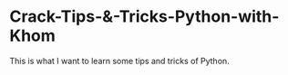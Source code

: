 # Crack-Tips-&-Tricks-Python-with-Khom
This is what I want to learn some tips and tricks of Python.
